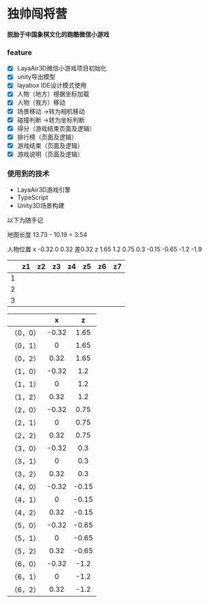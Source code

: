 # 独帅闯将营
**脱胎于中国象棋文化的跑酷微信小游戏**

### feature

- [x] LayaAir3D微信小游戏项目初始化
- [x] unity导出模型
- [x] layabox IDE设计模式使用
- [x] 人物（地方）根据坐标加载
- [x] 人物（我方）移动
- [x] 场景移动 ->转为相机移动
- [x] 碰撞判断 ->转为坐标判断
- [x] 得分（游戏结束页面及逻辑）
- [x] 排行榜（页面及逻辑）
- [x] 游戏结束（页面及逻辑）
- [x] 游戏说明（页面及逻辑）

### 使用到的技术

- LayaAir3D游戏引擎
- TypeScript
- Unity3D场景构建



以下为随手记

地图长度 13.73 - 10.19 = 3.54

人物位置
    x -0.32 0 0.32  差0.32
    z 1.65 1.2 0.75 0.3 -0.15 -0.65 -1.2
      -1.9

|      |  z1  |  z2  |  z3  |  z4  |  z5  |  z6  |  z7  |
| :--: | :--: | :--: | :--: | :--: | :--: | :--: | :--: |
|  1   |      |      |      |      |      |      |      |
|  2   |      |      |      |      |      |      |      |
|  3   |      |      |      |      |      |      |      |



|          |   x   |  z   |
|   :---:  | :---: | :---: |
| （0，0） | -0.32 | 1.65 |
| （0，1） | 0 | 1.65 |
| （0，2） | 0.32 | 1.65 |
| （1，0） | -0.32 | 1.2 |
| （1，1） | 0 | 1.2 |
| （1，2） | 0.32 | 1.2 |
| （2，0） | -0.32 | 0.75 |
| （2，1） | 0 | 0.75 |
| （2，2） | 0.32 | 0.75 |
| （3，0） | -0.32 | 0.3 |
| （3，1） | 0 | 0.3 |
| （3，2） | 0.32 | 0.3 |
| （4，0） | -0.32 | -0.15 |
| （4，1） | 0 | -0.15 |
| （4，2） | 0.32 | -0.15 |
| （5，0） | -0.32 | -0.65 |
| （5，1） | 0 | -0.65 |
| （5，2） | 0.32 | -0.65 |
| （6，0） | -0.32 | -1.2 |
| （6，1） | 0 | -1.2 |
| （6，2） | 0.32 | -1.2 |

